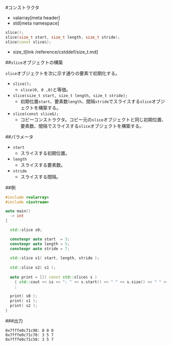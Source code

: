 #コンストラクタ
* valarray[meta header]
* std[meta namespace]

```cpp
slice();
slice(size_t start, size_t length, size_t stride);
slice(const slice&);
```
* size_t[link /reference/cstddef/size_t.md]

##`slice`オブジェクトの構築

`slice`オブジェクトを次に示す通りの要素で初期化する。

- `slice();`
    - `slice(0, 0 ,0)`と等価。
- `slice(size_t start, size_t length, size_t stride);`
    - 初期位置`start`、要素数`length`、間隔`stride`でスライスする`slice`オブジェクトを構築する。
- `slice(const slice&);`
    - コピーコンストラクタ。コピー元の`slice`オブジェクトと同じ初期位置、要素数、間隔でスライスする`slice`オブジェクトを構築する。


##パラメータ
- `start`
    - スライスする初期位置。
- `length`
    - スライスする要素数。
- `stride`
    - スライスする間隔。

##例
```cpp
#include <valarray>
#include <iostream>

auto main()
  -> int
{

  std::slice s0;

  constexpr auto start  = 3;
  constexpr auto length = 5;
  constexpr auto stride = 7;
  
  std::slice s1( start, length, stride );
  
  std::slice s2( s1 );
  
  auto print = []( const std::slice& s )
    { std::cout << &s << ": " << s.start() << " " << s.size() << " " << s.stride() << "\n"; }
    ;
  
  print( s0 );
  print( s1 );
  print( s2 );
}
```

###出力
```
0x7fffe0c71c98: 0 0 0
0x7fffe0c71c70: 3 5 7
0x7fffe0c71c58: 3 5 7
```
